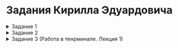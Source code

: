 # Задания Кирилла Эдуардовича

<details><summary>Задание 1</summary>

```
# Local .terraform directories
**/.terraform/*
Локальные каталоги .terraform

# .tfstate files
*.tfstate
*.tfstate.*
Игнорирует все файлы с расширением .tfstate.
Игнорирует все файлы, которые начинаются с .tfstate. и имеют любое расширение после точки.

# Crash log files
crash.log
crash.*.log
Игнорирует файлы crash.log и игнорирует файлы которые начинаются на crash. и заканчиваются на .log

# Exclude all .tfvars files, which are likely to contain sensitive data, such as
# password, private keys, and other secrets. These should not be part of version 
# control as they are data points which are potentially sensitive and subject 
# to change depending on the environment.
*.tfvars
*.tfvars.json
# Исключите все файлы .tfvars, которые могут содержать конфиденциальные данные, такие как
# пароли, закрытые ключи и другие секреты. Они не должны быть частью управления версиями 
#, поскольку они являются потенциально конфиденциальными данными и могут 
# изменяться в зависимости от среды.
игнорировать все файлы с расширением .tfvars .tfvars.json

# Ignore override files as they are usually used to override resources locally and so
# are not checked in
override.tf
override.tf.json
*_override.tf
*_override.tf.json
# Игнорируйте файлы переопределения, поскольку они обычно используются для локального переопределения ресурсов и поэтому не регистрируются
игнорировать файлы, а также их расширения override.tf override.tf.json 

# Ignore transient lock info files created by terraform apply
.terraform.tfstate.lock.info
# Игнорировать временные файлы информации о блокировке, созданные terraform apply.
игнорировать файл .terraform.tfstate.lock.info

# Include override files you do wish to add to version control using negated pattern
# !example_override.tf
# Включите файлы переопределений, которые вы хотите добавить в систему контроля версий, используя отрицающий шаблон
исключает игнорирование example_override.tf

# Include tfplan files to ignore the plan output of command: terraform plan -out=tfplan
# example: *tfplan*
# Включите файлы tfplan, чтобы игнорировать результаты выполнения команды: terraform plan -out=tfplan
файлы с расширением или именем tfplan игнорируются 

# Ignore CLI configuration files
.terraformrc
terraform.rc
# Игнорировать конфигурационные файлы CLI 
игнорировать файлы .terraformrc и terraform.rc
```

</details>

<details><summary>Задание 2</summary>

#### Cклонировал репозиторий с исходным кодом [terraform](https://github.com/hashicorp/terraform.git) 
---
Какому тегу соответствует коммит `85024d3`?
-
командой `git show 85024d3` нашел нужный тег

```
85024d3100 (tag: v0.12.23) v0.12.23
```
Сколько родителей у коммита `b8d720`? Напишите их хеши.
-

помощью команды `git show b8d720` нахожу 2 родительских коммита следовательно это мержкоммит 

```
56cd7859e0 perent 1
9ea88f22fc perent 2
```

Перечислите хеши и комментарии всех коммитов, которые были сделаны между тегами `v0.12.23 и v0.12.24`.
-
командой `git log --oneline v0.12.23 v0.12.24`
```
33ff1c03bb (tag: v0.12.24) v0.12.24
b14b74c493 [Website] vmc provider links
3f235065b9 Update CHANGELOG.md
6ae64e247b registry: Fix panic when server is unreachable
5c619ca1ba website: Remove links to the getting started guide's old location
06275647e2 Update CHANGELOG.md
d5f9411f51 command: Fix bug when using terraform login on Windows
4b6d06cc5d Update CHANGELOG.md
dd01a35078 Update CHANGELOG.md
225466bc3e Cleanup after v0.12.23 release
```

Найдите коммит, в котором была создана функция `func providerSource`, её определение в коде выглядит так: `func providerSource(...)` (вместо троеточия перечислены аргументы)
-
командой `git log -S"func providerSource"` нашел коммиты в которых были добавлены или удалены строки, содержащие `func providerSource`
```
5af1e6234ab6da412fb8637393c5a17a1b293663
8c928e83589d90a031f811fae52a81be7153e82f
```
С помощью команды `git show` нахожу добавленую строку `func providerSource(services *disco.Disco)` в первом коммите `8c928e83589d90a031f811fae52a81be7153e82f`

Найдите все коммиты, в которых была изменена функция `globalPluginDirs`.
-
командой `git log --oneline -S"globalPluginDirs"` нахожу коммиты в которых изменения функции `globalPluginDirs`
```
7c4aeac5f3
65c4ba7363
125eb51dc4
22c121df86 
7c7e5d8f0a 
35a058fb3d
c0b1761096
8364383c35 
```

Кто автор функции `synchronizedWriters`?
-
Чтобы найти автора функции нам нужен коммит с созданием функции`synchronizedWriters` 
Нахожу коммиты с изменениями этой функции `git log --oneline -S"synchronizedWriters"`
``` 
bdfea50cc8 remove unused
fd4f7eb0b9 remove prefixed io
5ac311e2a9 main: synchronize writes to VT100-faker on Windows
```
смотрю первый коммит и нахожу автора и его функцию `git show 5ac311e2a9`
`Author: Martin Atkins <mart@degeneration.co.uk>`

</details>

<details><summary>Задание 3 (Работа в тенрминале. Лекция 1)</summary>

### [Задание 3 Работа в терминале](https://github.com/netology-code/sysadm-homeworks/blob/devsys10/03-sysadmin-01-terminal/README.md)

Какой переменной можно задать длину журнала `history`, и на какой строчке `manual` это описывается?
-
В `man bash` описание переменных которая задает длину журнала `history` начинается на строке `3035`
С помощью двух переменных можно настроить длину журнала:
- `HISTSIZE`- опредлеляет, сколько команд сохраняется для текущей сессии
- `HISTFILESIZE` - опредуляет, сколько команд сохраняется в файле истории `~/.bash_history` между сессиями

Что делает директива `ignoreboth` в bash?
-
`HISCONTROL=ignoreboth` - игнорировать и дубликаты, и команды с пробелом

В каких сценариях использования применимы скобки `{}`, на какой строчке `man bash` это описано?
-
строчка 901 в `man bash` `brace Expansion`
`{}` Расширение фигурных скобок служит: 
- генерации последовательности `{1..10}`
- комбинирование строк `file{1,2,3}.txt`
- вложенные скобки `{a,b{1,2},c}`

С учётом ответа на предыдущий вопрос подумайте, как создать однократным вызовом touch 100 000 файлов. Получится ли аналогичным образом создать 300 000 файлов? Если нет, то объясните, почему.
-
с помощью команды `touch file {1..100000}.txt` можно будет создать 100000 файлов, но 300 уже не получится, так как ограничение на последовательное создание файлов не даст это сделать и получим 
`bash: /usr/bin/touch: Argument list too long`

В man bash поищите по /\[\[. Что делает конструкция `[[ -d /tmp ]]`?
-
- `[[ ... ]]` — это условное выражение в Bash, которое возвращает true (0) или false (1) в зависимости от результата проверки.
- `-d` — это оператор, который проверяет, является ли указанный путь директорией.
- `/tmp` — это путь, который проверяется.

Сделайте так, чтобы в выводе команды type -a bash первым стояла запись с нестандартным путём, например, bash is... Используйте знания о просмотре существующих и создании новых переменных окружения, обратите внимание на переменную окружения PATH.
Другие строки могут отличаться содержимым и порядком. В качестве ответа приведите команды, которые позволили вам добиться указанного вывода, или соответствующие скриншоты.
- 
скопировал бинарный файл `bash` в дерикторию `/tmp/new_path_directory/bash`
добавил переменную в PATH `export PATH=/tmp/new_path_directory:$PATH`
и проверил `type -a bash` первым в списке новая дериктория с переменной 

Чем отличается планирование команд с помощью `batch` и `at`?
-
- `at` выполняет команду в указанное время
- `batch` выполняет задачи, когда нагрузка на систему становится низкой

